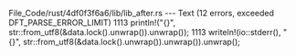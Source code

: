 File_Code/rust/4df0f3f6a6/lib/lib_after.rs --- Text (12 errors, exceeded DFT_PARSE_ERROR_LIMIT)
1113             println!("{}", str::from_utf8(&data.lock().unwrap()).unwrap());                                                                             1113             writeln!(io::stderr(), "{}", str::from_utf8(&data.lock().unwrap()).unwrap()).unwrap();

